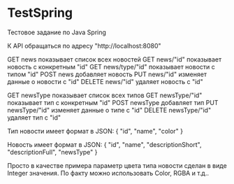 # TestSpring
 Тестовое задание по Java Spring
 
К API обращаться по адресу "http://localhost:8080"

GET news показывает список всех новостей
GET news/"id" показывает новость с конкретным "id"
GET news/type/"id" показывает новости с типом "id"
POST news добавляет новость
PUT news/"id" изменяет данные о новости с "id"
DELETE news/"id" удаляет новость с "id"

GET newsType показывает список всех типов
GET newsType/"id" показывает тип с конкретным "id"
POST newsType добавляет тип
PUT newsType/"id" изменяет данные о типе с "id"
DELETE newsType/"id" удаляет тип с "id"

Тип новости имеет формат в JSON:
{
 "id",
 "name",
 "color"
}

Новость имеет формат в JSON:
{
 "id",
 "name",
 "descriptionShort",
 "descriptionFull",
 "newsType"
}

Просто в качестве примера параметр цвета типа новости сделан в виде Integer значения. По факту можно использовать Color, RGBA и т.д..
